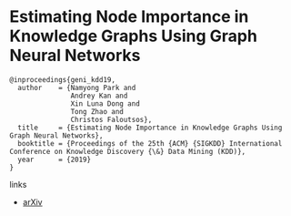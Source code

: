 # Estimating Node Importance in Knowledge Graphs Using Graph Neural Networks

```
@inproceedings{geni_kdd19,
  author    = {Namyong Park and
               Andrey Kan and
               Xin Luna Dong and
               Tong Zhao and
               Christos Faloutsos},
  title     = {Estimating Node Importance in Knowledge Graphs Using Graph Neural Networks},
  booktitle = {Proceedings of the 25th {ACM} {SIGKDD} International Conference on Knowledge Discovery {\&} Data Mining (KDD)},
  year      = {2019}
}
```

links
- [arXiv](https://arxiv.org/abs/1905.08865)
